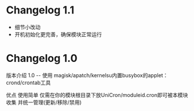 # Changelog 1.1
* 细节小改动
* 开机初始化更完善，确保模块正常运行


# Changelog 1.0
版本介绍
1.0 -- 使用 magisk/apatch/kernelsu内置busybox的applet：crond/crontab工具

优点
使用简单
仅需在你的模块根目录下放UniCron/moduleid.cron即可被本模块收集 并统一管理(更新/移除/禁用)
